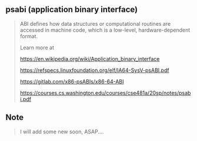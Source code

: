 ## psabi (application binary interface)

> ABI defines how data structures or computational routines are accessed in machine code, which is a low-level, hardware-dependent format.
>
> Learn more at
>
> https://en.wikipedia.org/wiki/Application_binary_interface
>
> https://refspecs.linuxfoundation.org/elf/IA64-SysV-psABI.pdf
>
> https://gitlab.com/x86-psABIs/x86-64-ABI
>
> https://courses.cs.washington.edu/courses/cse481a/20sp/notes/psabi.pdf


## Note

> I will add some new soon, ASAP....
